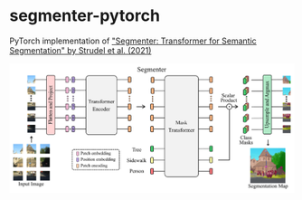 # segmenter-pytorch
PyTorch implementation of ["Segmenter: Transformer for Semantic Segmentation" by Strudel et al. (2021)](https://arxiv.org/abs/2105.05633)

<img src="./assets/architecture.png" width="600px"></img>